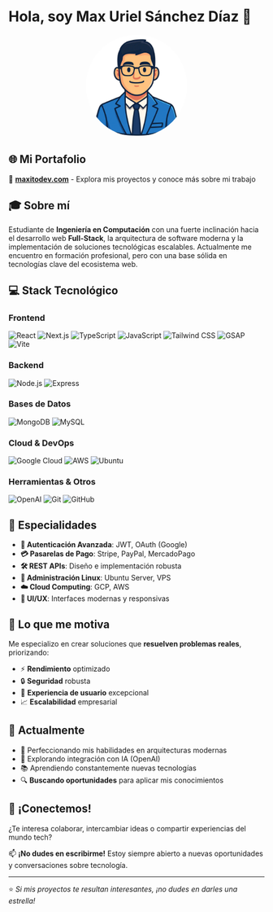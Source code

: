 # Hola, soy Max Uriel Sánchez Díaz 👋

<div align="center">
  <img src="icon.webp" alt="Max Uriel Sánchez Díaz" width="200" style="border-radius: 50%;" />
</div>

## 🌐 Mi Portafolio

🔗 **[maxitodev.com](https://maxitodev.com)** - Explora mis proyectos y conoce más sobre mi trabajo

## 🎓 Sobre mí
Estudiante de **Ingeniería en Computación** con una fuerte inclinación hacia el desarrollo web **Full-Stack**, la arquitectura de software moderna y la implementación de soluciones tecnológicas escalables. Actualmente me encuentro en formación profesional, pero con una base sólida en tecnologías clave del ecosistema web.

## 💻 Stack Tecnológico

### Frontend
![React](https://img.shields.io/badge/-React-61DAFB?style=flat-square&logo=react&logoColor=black)
![Next.js](https://img.shields.io/badge/-Next.js-000000?style=flat-square&logo=next.js&logoColor=white)
![TypeScript](https://img.shields.io/badge/-TypeScript-3178C6?style=flat-square&logo=typescript&logoColor=white)
![JavaScript](https://img.shields.io/badge/-JavaScript-F7DF1E?style=flat-square&logo=javascript&logoColor=black)
![Tailwind CSS](https://img.shields.io/badge/-Tailwind_CSS-38B2AC?style=flat-square&logo=tailwind-css&logoColor=white)
![GSAP](https://img.shields.io/badge/-GSAP-88CE02?style=flat-square&logo=greensock&logoColor=white)
![Vite](https://img.shields.io/badge/-Vite-646CFF?style=flat-square&logo=vite&logoColor=white)

### Backend
![Node.js](https://img.shields.io/badge/-Node.js-339933?style=flat-square&logo=node.js&logoColor=white)
![Express](https://img.shields.io/badge/-Express-000000?style=flat-square&logo=express&logoColor=white)

### Bases de Datos
![MongoDB](https://img.shields.io/badge/-MongoDB-47A248?style=flat-square&logo=mongodb&logoColor=white)
![MySQL](https://img.shields.io/badge/-MySQL-4479A1?style=flat-square&logo=mysql&logoColor=white)

### Cloud & DevOps
![Google Cloud](https://img.shields.io/badge/-Google_Cloud-4285F4?style=flat-square&logo=google-cloud&logoColor=white)
![AWS](https://img.shields.io/badge/-AWS-232F3E?style=flat-square&logo=amazon-aws&logoColor=white)
![Ubuntu](https://img.shields.io/badge/-Ubuntu-E95420?style=flat-square&logo=ubuntu&logoColor=white)

### Herramientas & Otros
![OpenAI](https://img.shields.io/badge/-OpenAI-412991?style=flat-square&logo=openai&logoColor=white)
![Git](https://img.shields.io/badge/-Git-F05032?style=flat-square&logo=git&logoColor=white)
![GitHub](https://img.shields.io/badge/-GitHub-181717?style=flat-square&logo=github&logoColor=white)

## 🌟 Especialidades

- **🔐 Autenticación Avanzada**: JWT, OAuth (Google)
- **💳 Pasarelas de Pago**: Stripe, PayPal, MercadoPago
- **🛠️ REST APIs**: Diseño e implementación robusta
- **🐧 Administración Linux**: Ubuntu Server, VPS
- **☁️ Cloud Computing**: GCP, AWS
- **🎨 UI/UX**: Interfaces modernas y responsivas

## 🚀 Lo que me motiva

Me especializo en crear soluciones que **resuelven problemas reales**, priorizando:
- ⚡ **Rendimiento** optimizado
- 🔒 **Seguridad** robusta  
- 👥 **Experiencia de usuario** excepcional
- 📈 **Escalabilidad** empresarial

## 🌱 Actualmente

- 🎯 Perfeccionando mis habilidades en arquitecturas modernas
- 🤖 Explorando integración con IA (OpenAI)
- 📚 Aprendiendo constantemente nuevas tecnologías
- 🔍 **Buscando oportunidades** para aplicar mis conocimientos

## 🤝 ¡Conectemos!

¿Te interesa colaborar, intercambiar ideas o compartir experiencias del mundo tech? 

📫 **¡No dudes en escribirme!** Estoy siempre abierto a nuevas oportunidades y conversaciones sobre tecnología.

---

⭐ *Si mis proyectos te resultan interesantes, ¡no dudes en darles una estrella!*
